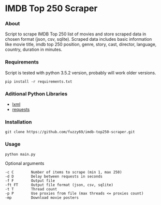# IMDB Top 250 Scraper

### About

Script to scrape IMDB Top 250 list of movies and store scraped data in chosen format (json, csv, sqlite). Scraped data includes basic information like movie title, imdb top 250 position, genre, story, cast, director, language, country, duration in minutes.

### Requirements

Script is tested with python 3.5.2 version, probably will work older versions.

```
pip install -r requirements.txt
```

### Aditional Python Libraries

- [lxml](https://github.com/lxml/lxml/)
- [requests](https://github.com/kennethreitz/requests)

### Installation

```
git clone https://github.com/fuzzy69/imdb-top250-scraper.git

```

### Usage

```
python main.py

```

Optional arguments

```
-c C        Number of items to scrape (min 1, max 250)
-d D        Delay between requests in seconds
-f F        Output file
-ft FT      Output file format (json, csv, sqlite)
-t T        Thread count
-p P        Use proxies from file (max threads <= proxies count)
-mp         Download movie posters
```